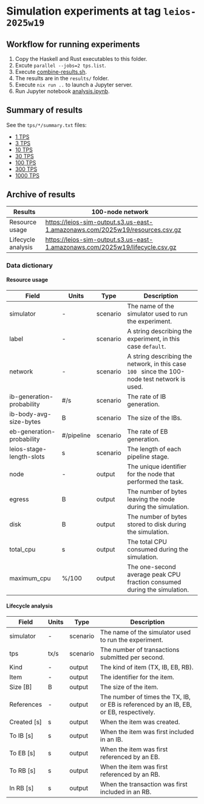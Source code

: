 # Simulation experiments at tag `leios-2025w19`


## Workflow for running experiments

1. Copy the Haskell and Rust executables to this folder.
2. Excute `parallel --jobs=2 tps.list`.
3. Execute [combine-results.sh](combine-results.sh).
4. The results are in the `results/` folder.
5. Execute `nix run ..` to launch a Jupyter server.
6. Run Jupyter notebook [analysis.ipynb](analysis.ipynb).


## Summary of results

See the `tps/*/summary.txt` files:

- [1 TPS](tps/1/summary.txt)
- [3 TPS](tps/3/summary.txt)
- [10 TPS](tps/10/summary.txt)
- [30 TPS](tps/30/summary.txt)
- [100 TPS](tps/100/summary.txt)
- [300 TPS](tps/300/summary.txt)
- [1000 TPS](tps/1000/summary.txt)


## Archive of results

| Results             | 100-node network                                                             |
|---------------------|------------------------------------------------------------------------------|
| Resource usage      | https://leios-sim-output.s3.us-east-1.amazonaws.com/2025w19/resources.csv.gz | 
| Lifecycle analysis  | https://leios-sim-output.s3.us-east-1.amazonaws.com/2025w19/lifecycle.csv.gz | 


### Data dictionary


#### Resource usage

| Field                     | Units      | Type     | Description                                                                                   |
|---------------------------|------------|----------|-----------------------------------------------------------------------------------------------|
| simulator                 | -          | scenario | The name of the simulator used to run the experiment.                                         |
| label                     | -          | scenario | A string describing the experiment, in this case `default`.                                   |
| network                   | -          | scenario | A string describing the network, in this case `100 ` since the 100-node test network is used. |
| ib-generation-probability | #/s        | scenario | The rate of IB generation.                                                                    |
| ib-body-avg-size-bytes    | B          | scenario | The size of the IBs.                                                                          |
| eb-generation-probability | #/pipeline | scenario | The rate of EB generation.                                                                    |
| leios-stage-length-slots  | s          | scenario | The length of each pipeline stage.                                                            |
| node                      | -          | output   | The unique identifier for the node that performed the task.                                   |
| egress                    | B          | output   | The number of bytes leaving the node during the simulation.                                   |
| disk                      | B          | output   | The number of bytes stored to disk during the simulation.                                     |
| total\_cpu                | s          | output   | The total CPU consumed during the simulation.                                                 |
| maximum\_cpu              | %/100      | output   | The one-second average peak CPU fraction consumed during the simulation.                      |


#### Lifecycle analysis

| Field       | Units | Type             | Description
|-------------|-------|------------------|----------------------------------------------------------------------------------------|
| simulator   | -     | scenario         | The name of the simulator used to run the experiment.                                  |
| tps         | tx/s  | scenario         | The number of transactions submitted per second.                                       |
| Kind        | -     | output           | The kind of item (TX, IB, EB, RB).                                                     |
| Item        | -     | output           | The identifier for the item.                                                           |
| Size [B]    | B     | output           | The size of the item.                                                                  |
| References  | -     | output           | The number of times the TX, IB, or EB is referenced by an IB, EB, or EB, respectively. |
| Created [s] | s     | output           | When the item was created.                                                             |
| To IB [s]   | s     | output           | When the item was first included in an IB.                                             |
| To EB [s]   | s     | output           | When the item was first referenced by an EB.                                           |
| To RB [s]   | s     | output           | When the item was first referenced by an RB.                                           |
| In RB [s]   | s     | output           | When the transaction was first included in an RB.                                      |

